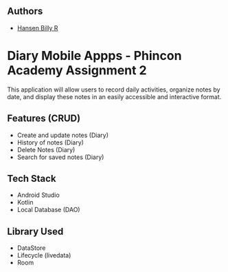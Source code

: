 ## Authors

- [Hansen Billy R](https://github.com/Hansen50)


# Diary Mobile Appps - Phincon Academy Assignment 2

This application will allow users to record daily activities, organize notes by date, and display these notes in an easily accessible and interactive format.

## Features (CRUD)

- Create and update notes (Diary)
- History of notes (Diary)
- Delete Notes (Diary)
- Search for saved notes (Diary)

## Tech Stack

- Android Studio
- Kotlin
- Local Database (DAO)

## Library Used

- DataStore
- Lifecycle (livedata)
- Room
